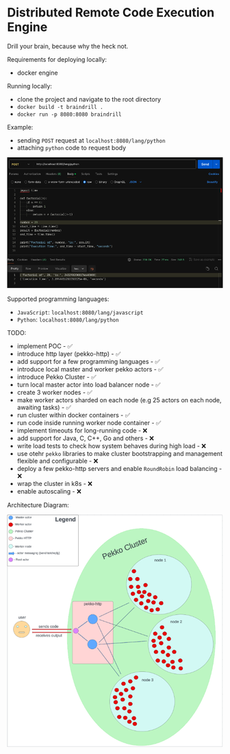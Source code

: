 # Distributed Remote Code Execution Engine

Drill your brain, because why the heck not.

Requirements for deploying locally:
- docker engine

Running locally:
- clone the project and navigate to the root directory
- `docker build -t braindrill .`
- `docker run -p 8080:8080 braindrill`

Example:
- sending `POST` request at `localhost:8080/lang/python`
- attaching `python` code to request body

![My Image](assets/python_example.png)

Supported programming languages:
- `JavaScript`: `localhost:8080/lang/javascript`
- `Python`: `localhost:8080/lang/python`

TODO:
- implement POC - ✅
- introduce http layer (pekko-http) - ✅
- add support for a few programming languages - ✅
- introduce local master and worker pekko actors - ✅
- introduce Pekko Cluster - ✅
- turn local master actor into load balancer node - ✅
- create 3 worker nodes - ✅
- make worker actors sharded on each node (e.g 25 actors on each node, awaiting tasks) - ✅
- run cluster within docker containers - ✅
- run code inside running worker node container - ✅
- implement timeouts for long-running code - ❌
- add support for Java, C, C++, Go and others - ❌
- write load tests to check how system behaves during high load - ❌
- use otehr `pekko` libraries to make cluster bootstrapping and management flexible and configurable - ❌
- deploy a few pekko-http servers and enable `RoundRobin` load balancing - ❌
- wrap the cluster in k8s - ❌
- enable autoscaling  - ❌

Architecture Diagram:

![My Image](assets/diagram.png)